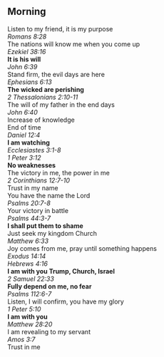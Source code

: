 ## Morning

Listen to my friend, it is my purpose  
_Romans 8:28_  
The nations will know me when you come up  
_Ezekiel 38:16_  
**It is his will**  
_John 6:39_  
Stand firm, the evil days are here  
_Ephesians 6:13_  
**The wicked are perishing**  
_2 Thessalonians 2:10-11_  
The will of my father in the end days  
_John 6:40_  
Increase of knowledge  
End of time  
_Daniel 12:4_  
**I am watching**  
_Ecclesiastes 3:1-8_  
_1 Peter 3:12_  
**No weaknesses**  
The victory in me, the power in me  
_2 Corinthians 12:7-10_  
Trust in my name  
You have the name the Lord  
_Psalms 20:7-8_  
Your victory in battle  
_Psalms 44:3-7_  
**I shall put them to shame**  
Just seek my kingdom Church  
_Matthew 6:33_  
Joy comes from me, pray until something happens  
_Exodus 14:14_  
_Hebrews 4:16_  
**I am with you Trump, Church, Israel**  
_2 Samuel 22:33_  
**Fully depend on me, no fear**  
_Psalms 112:6-7_  
Listen, I will confirm, you have my glory  
_1 Peter 5:10_  
**I am with you**  
_Matthew 28:20_  
I am revealing to my servant  
_Amos 3:7_  
Trust in me  

